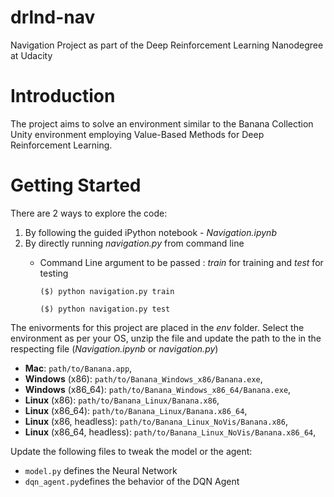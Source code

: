 # drlnd-nav
Navigation Project as part of the Deep Reinforcement Learning Nanodegree at Udacity

# Introduction
The project aims to solve an environment similar to the Banana Collection Unity environment employing Value-Based Methods for Deep Reinforcement Learning.

# Getting Started
There are 2 ways to explore the code:
1. By following the guided iPython notebook - _Navigation.ipynb_
2. By directly running _navigation.py_ from command line
   * Command Line argument to be passed : _train_ for training and _test_ for testing
   
       `($) python navigation.py train`
   
       `($) python navigation.py test`
   
The enivorments for this project are placed in the _env_ folder. Select the environment as per your OS, unzip the file and update the path to the in the respecting file (_Navigation.ipynb_ or _navigation.py_)    

- **Mac**: `path/to/Banana.app`,
- **Windows** (x86): `path/to/Banana_Windows_x86/Banana.exe`,
- **Windows** (x86_64): `path/to/Banana_Windows_x86_64/Banana.exe`,
- **Linux** (x86): `path/to/Banana_Linux/Banana.x86`,
- **Linux** (x86_64): `path/to/Banana_Linux/Banana.x86_64`,
- **Linux** (x86, headless): `path/to/Banana_Linux_NoVis/Banana.x86`,
- **Linux** (x86_64, headless): `path/to/Banana_Linux_NoVis/Banana.x86_64`,

Update the following files to tweak the model or the agent:
- `model.py` defines the Neural Network
- `dqn_agent.py`defines the behavior of the DQN Agent
